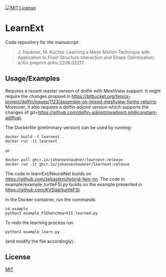 [![MIT License](https://img.shields.io/apm/l/atomic-design-ui.svg?style=plastic)](https://choosealicense/licenses/mit/)

# LearnExt

Code repository for the manuscript
> J. Haubner, M. Kuchta: Learning a Mesh Motion Technique with Application to Fluid-Structure Interaction and Shape Optimization, arXiv preprint arXiv:2206.02217

## Usage/Examples

Requires a recent master version of dolfin with MeshView support. It might require the changes propsed in https://bitbucket.org/fenics-project/dolfin/issues/1123/assemble-on-mixed-meshview-forms-returns.
Moreover, it also requires a dolfin-adjoint version which supports the changes of git+https://github.com/dolfin-adjoint/pyadjoint.git@constant-adjfloat.

The Dockerfile (preliminary version) can be used by running:
```
docker build -t learnext .
docker run -it learnext
```
or
```
docker pull ghcr.io/johanneshaubner/learnext:release
docker run -it ghcr.io/johanneshaubner/learnext:release
```

The code in learnExt/NeuralNet builds on https://github.com/sebastkm/hybrid-fem-nn. The code in example/example_turtleFSI.py builds on the example presented in https://github.com/KVSlab/turtleFSI.

In the Docker container, run the commands

```
cd example
python3 example_FSIbenchmarkII_learned.py
```

To redo the learning process run 
```
python3 example_learn.py
```
(and modify the file accordingly).

## License

[MIT](https://choosealicense.com/licenses/mit/)

